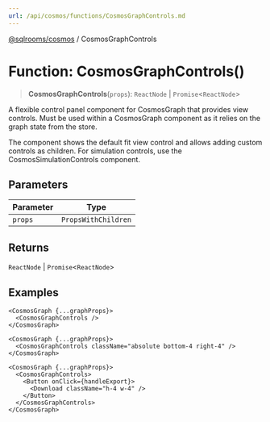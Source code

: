 ```yaml
---
url: /api/cosmos/functions/CosmosGraphControls.md
---
```

[@sqlrooms/cosmos](../index.md) / CosmosGraphControls

# Function: CosmosGraphControls()

> **CosmosGraphControls**(`props`): `ReactNode` | `Promise`<`ReactNode`>

A flexible control panel component for CosmosGraph that provides view controls.
Must be used within a CosmosGraph component as it relies on the graph state from the store.

The component shows the default fit view control and allows adding custom controls as children.
For simulation controls, use the CosmosSimulationControls component.

## Parameters

| Parameter | Type |
| ------ | ------ |
| `props` | `PropsWithChildren` |

## Returns

`ReactNode` | `Promise`<`ReactNode`>

## Examples

```tsx
<CosmosGraph {...graphProps}>
  <CosmosGraphControls />
</CosmosGraph>
```

```tsx
<CosmosGraph {...graphProps}>
  <CosmosGraphControls className="absolute bottom-4 right-4" />
</CosmosGraph>
```

```tsx
<CosmosGraph {...graphProps}>
  <CosmosGraphControls>
    <Button onClick={handleExport}>
      <Download className="h-4 w-4" />
    </Button>
  </CosmosGraphControls>
</CosmosGraph>
```
